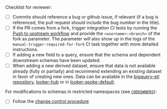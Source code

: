 Checklist for reviewer:

- [ ] Commits should reference a bug or github issue, if relevant (if a bug is referenced, the pull request should include the bug number in the title).
- [ ] If the PR comes from a fork, trigger integration CI tests by running the [Push to upstream workflow](https://github.com/mozilla/bigquery-etl/actions/workflows/push-to-upstream.yml) and provide the `<username>:<branch>` of the fork as parameter. The parameter will also show up
in the logs of the `manual-trigger-required-for-fork` CI task together with more detailed instructions.
- [ ] If adding a new field to a query, ensure that the schema and dependent downstream schemas have been updated.
- [ ] When adding a new derived dataset, ensure that data is not available already (fully or partially) and recommend extending an existing dataset in favor of creating new ones. Data can be available in the [bigquery-etl repository](https://github.com/mozilla/bigquery-etl), [looker-hub](https://github.com/mozilla/looker-hub) or in [looker-spoke-default](https://github.com/mozilla/looker-spoke-default/tree/e1315853507fc1ac6e78d252d53dc8df5f5f322b).

For modifications to schemas in restricted namespaces (see [`CODEOWNERS`](/CODEOWNERS)):
- [ ] Follow the [change control procedure](https://docs.google.com/document/d/1TTJi4ht7NuzX6BPG_KTr6omaZg70cEpxe9xlpfnHj9k/edit#heading=h.ttegrcfy18ck)
